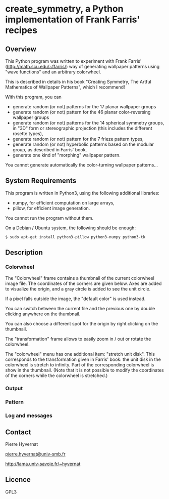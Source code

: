 # create_symmetry, a Python implementation of Frank Farris' recipes

## Overview

This Python program was written to experiment with Frank Farris'
(http://math.scu.edu/~ffarris/) way of generating wallpaper patterns using
"wave functions" and an arbitrary colorwheel.

This is described in details in his book "Creating Symmetry, The Artful
Mathematics of Wallpaper Patterns", which I recommend!

With this program, you can

- generate random (or not) patterns for the 17 planar wallpaper groups
- generate random (or not) pattern for the 46 planar color-reversing wallpaper groups
- generate random (or not) patterns for the 14 spherical symmetry groups, in "3D" form or stereographic projection (this includes the different rosette types),
- generate random (or not) pattern for the 7 frieze pattern types,
- generate random (or not) hyperbolic patterns based on the modular group, as described in Farris' book,
- generate one kind of "morphing" wallpaper pattern.

You cannot generate automatically the color-turning wallpaper patterns...


## System Requirements

This program is written in Python3, using the following additional libraries:

- numpy, for efficient computation on large arrays,
- pillow, for efficient image generation.

You cannot run the program without them.

On a Debian / Ubuntu system, the following should be enough:
```console
$ sudo apt-get install python3-pillow python3-numpy python3-tk
```

## Description

### Colorwheel

The "Colorwheel" frame contains a thumbnail of the current colorwheel image
file. The coordinates of the corners are given below. Axes are added to
visualize the origin, and a gray circle is added to see the unit circle.

If a pixel falls outside the image, the "default color" is used instead.

You can switch between the current file and the previous one by double
clicking anywhere on the thumbnail.

You can also choose a different spot for the origin by right clicking on the
thumbnail.

The "transformation" frame allows to easily zoom in / out or rotate the
colorwheel.

The "colorwheel" menu has one additional item: "stretch unit disk". This
corresponds to the transformation given in Farris' book: the unit disk in the
colorwheel is stretch to infinity. Part of the corresponding colorwheel is
show in the thumbnail. (Note that it is not possible to modify the coordinates
of the corners while the colorwheel is stretched.)


### Output


### Pattern


### Log and messages



## Contact

Pierre Hyvernat

pierre.hyvernat@univ-smb.fr

http://lama.univ-savoie.fr/~hyvernat


## Licence

GPL3


